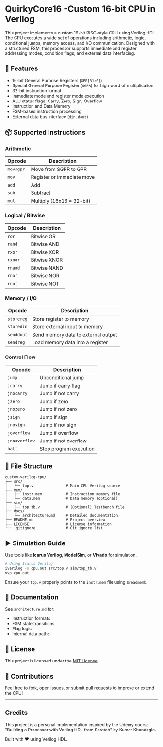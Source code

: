 # QuirkyCore16 -Custom 16-bit CPU in Verilog

This project implements a custom 16-bit RISC-style CPU using Verilog HDL. The CPU executes a wide set of operations including arithmetic, logic, conditional jumps, memory access, and I/O communication. Designed with a structured FSM, this processor supports immediate and register addressing modes, condition flags, and external data interfacing.

## 🚀 Features

* 16-bit General Purpose Registers (`GPR[31:0]`)
* Special General Purpose Register (`SGPR`) for high word of multiplication
* 32-bit instruction format
* Immediate mode and register mode execution
* ALU status flags: Carry, Zero, Sign, Overflow
* Instruction and Data Memory
* FSM-based instruction processing
* External data bus interface (`din`, `dout`)

## 📦 Supported Instructions

### Arithmetic

| Opcode    | Description                |
| --------- | -------------------------- |
| `movsgpr` | Move from SGPR to GPR      |
| `mov`     | Register or immediate move |
| `add`     | Add                        |
| `sub`     | Subtract                   |
| `mul`     | Multiply (16x16 = 32-bit)  |

### Logical / Bitwise

| Opcode  | Description  |
| ------- | ------------ |
| `ror`   | Bitwise OR   |
| `rand`  | Bitwise AND  |
| `rxor`  | Bitwise XOR  |
| `rxnor` | Bitwise XNOR |
| `rnand` | Bitwise NAND |
| `rnor`  | Bitwise NOR  |
| `rnot`  | Bitwise NOT  |

### Memory / I/O

| Opcode     | Description                         |
| ---------- | ----------------------------------- |
| `storereg` | Store register to memory            |
| `storedin` | Store external input to memory      |
| `senddout` | Send memory data to external output |
| `sendreg`  | Load memory data into a register    |

### Control Flow

| Opcode        | Description            |
| ------------- | ---------------------- |
| `jump`        | Unconditional jump     |
| `jcarry`      | Jump if carry flag     |
| `jnocarry`    | Jump if not carry      |
| `jzero`       | Jump if zero           |
| `jnozero`     | Jump if not zero       |
| `jsign`       | Jump if sign           |
| `jnosign`     | Jump if not sign       |
| `joverflow`   | Jump if overflow       |
| `jnooverflow` | Jump if not overflow   |
| `halt`        | Stop program execution |

## 📁 File Structure

```
custom-verilog-cpu/
├── src/
│   └── top.v               # Main CPU Verilog source
├── mem/
│   ├── instr.mem           # Instruction memory file
│   └── data.mem            # Data memory (optional)
├── sim/
│   └── top_tb.v            # (Optional) Testbench file
├── docs/
│   └── architecture.md     # Detailed documentation
├── README.md               # Project overview
├── LICENSE                 # License information
└── .gitignore              # Git ignore list
```

## ▶️ Simulation Guide

Use tools like **Icarus Verilog**, **ModelSim**, or **Vivado** for simulation.

```bash
# Using Icarus Verilog
iverilog -o cpu.out src/top.v sim/top_tb.v
vvp cpu.out
```

Ensure your `top.v` properly points to the `instr.mem` file using `$readmemb`.

## 📖 Documentation

See [`architecture.md`](architecture.md) for:

* Instruction formats
* FSM state transitions
* Flag logic
* Internal data paths

## 📜 License

This project is licensed under the [MIT License](LICENSE).

## 🙌 Contributions

Feel free to fork, open issues, or submit pull requests to improve or extend the CPU!

---
## Credits

This project is a personal implementation inspired by the Udemy course "Building a Processor with Verilog HDL from Scratch" by Kumar Khandagle.


Built with ❤️ using Verilog HDL.
